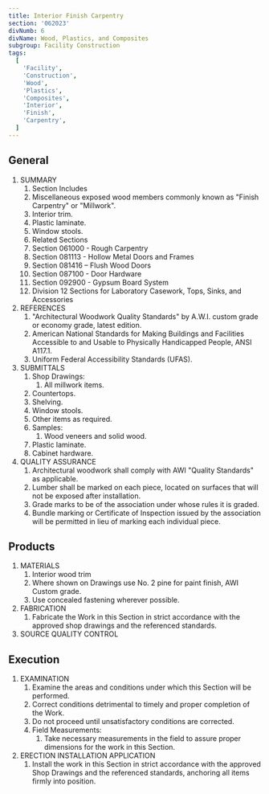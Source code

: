 ```yaml
---
title: Interior Finish Carpentry
section: '062023'
divNumb: 6
divName: Wood, Plastics, and Composites
subgroup: Facility Construction
tags:
  [
    'Facility',
    'Construction',
    'Wood',
    'Plastics',
    'Composites',
    'Interior',
    'Finish',
    'Carpentry',
  ]
---
```


## General

1. SUMMARY
   1. Section Includes
   1. Miscellaneous exposed wood members commonly known as "Finish Carpentry" or "Millwork".
   1. Interior trim.
   1. Plastic laminate.
   1. Window stools.
   1. Related Sections
   1. Section 061000 - Rough Carpentry
   1. Section 081113 - Hollow Metal Doors and Frames
   1. Section 081416 – Flush Wood Doors
   1. Section 087100 - Door Hardware
   1. Section 092900 - Gypsum Board System
   1. Division 12 Sections for Laboratory Casework, Tops, Sinks, and Accessories
1. REFERENCES
   1. "Architectural Woodwork Quality Standards" by A.W.I. custom grade or economy grade, latest edition.
   2. American National Standards for Making Buildings and Facilities Accessible to and Usable to Physically Handicapped People, ANSI A117.1.
   3. Uniform Federal Accessibility Standards (UFAS).
1. SUBMITTALS
   1. Shop Drawings:
      1. All millwork items.
   2. Countertops.
   3. Shelving.
   4. Window stools.
   5. Other items as required.
   6. Samples:
      1. Wood veneers and solid wood.
   7. Plastic laminate.
   8. Cabinet hardware.
1. QUALITY ASSURANCE
   1. Architectural woodwork shall comply with AWI "Quality Standards" as applicable.
   2. Lumber shall be marked on each piece, located on surfaces that will not be exposed after installation.
   3. Grade marks to be of the association under whose rules it is graded.
   4. Bundle marking or Certificate of Inspection issued by the association will be permitted in lieu of marking each individual piece.

## Products

1. MATERIALS
   1. Interior wood trim
   1. Where shown on Drawings use No. 2 pine for paint finish, AWI Custom grade.
   1. Use concealed fastening wherever possible.
1. FABRICATION
   1. Fabricate the Work in this Section in strict accordance with the approved shop drawings and the referenced standards.
1. SOURCE QUALITY CONTROL

## Execution

1. EXAMINATION
   1. Examine the areas and conditions under which this Section will be performed.
   1. Correct conditions detrimental to timely and proper completion of the Work.
   1. Do not proceed until unsatisfactory conditions are corrected.
   1. Field Measurements:
      1. Take necessary measurements in the field to assure proper dimensions for the work in this Section.
1. ERECTION INSTALLATION APPLICATION
   1. Install the work in this Section in strict accordance with the approved Shop Drawings and the referenced standards, anchoring all items firmly into position.
